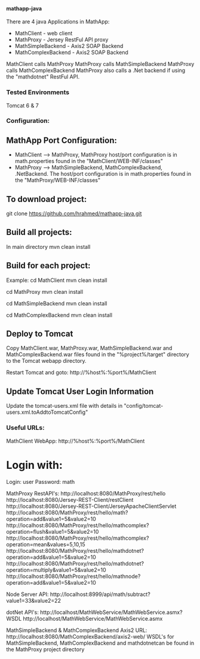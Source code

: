 #### mathapp-java
There are 4 java Applications in MathApp:
- MathClient - web client
- MathProxy - Jersey RestFul API proxy
- MathSimpleBackend - Axis2 SOAP Backend
- MathComplexBackend - Axis2 SOAP Backend

MathClient calls MathProxy
MathProxy calls MathSimpleBackend
MathProxy calls MathComplexBackend
MathProxy also calls a .Net backend if using the "mathdotnet" RestFul API.

### Tested Environments
Tomcat 6 & 7

### Configuration:
## MathApp Port Configuration:
- MathClient --> MathProxy, MathProxy host/port configuration is in math.properties found in the "MathClient/WEB-INF/classes"
- MathProxy --> MathSimpleBackend, MathComplexBackend, .NetBackend. The host/port configuration is in math.properties found in the "MathProxy/WEB-INF/classes"

## To download project:
git clone https://github.com/hrahmed/mathapp-java.git

## Build all projects:
In main directory
mvn clean install

## Build for each project:
Example:
cd MathClient
mvn clean install

cd MathProxy
mvn clean install

cd MathSimpleBackend
mvn clean install

cd MathComplexBackend
mvn clean install

## Deploy to Tomcat
Copy MathClient.war, MathProxy.war, MathSimpleBackend.war and MathComplexBackend.war files found in the "%project%/target" directory to the Tomcat webapp directory.  

Restart Tomcat and goto: http://%host%:%port%/MathClient

## Update Tomcat User Login Information
Update the tomcat-users.xml file with details in "config/tomcat-users.xml.toAddtoTomcatConfig"

### Useful URLs:
MathClient WebApp: http://%host%:%port%/MathClient
# Login with:
Login: user
Password: math

MathProxy RestAPI's:
http://localhost:8080/MathProxy/rest/hello
http://localhost:8080/Jersey-REST-Client/restClient
http://localhost:8080/Jersey-REST-Client/JerseyApacheClientServlet
http://localhost:8080/MathProxy/rest/hello/math?operation=add&value1=5&value2=10
http://localhost:8080/MathProxy/rest/hello/mathcomplex?operation=flush&value1=5&value2=10
http://localhost:8080/MathProxy/rest/hello/mathcomplex?operation=mean&values=5,10,15
http://localhost:8080/MathProxy/rest/hello/mathdotnet?operation=add&value1=5&value2=10
http://localhost:8080/MathProxy/rest/hello/mathdotnet?operation=multiply&value1=5&value2=10
http://localhost:8080/MathProxy/rest/hello/mathnode?operation=add&value1=5&value2=10

Node Server API:
http://localhost:8999/api/math/subtract?value1=33&value2=22


dotNet API's:
http://localhost/MathWebService/MathWebService.asmx?WSDL
http://localhost/MathWebService/MathWebService.asmx

MathSimpleBackend & MathComplexBackend Axis2 URL:
http://localhost:8080/MathComplexBackend/axis2-web/
WSDL's for MathSimpleBackend, MathComplexBackend and mathdotnetcan be found in the MathProxy project directory
